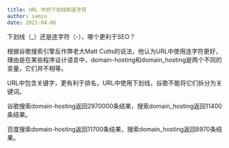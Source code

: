 ```yaml
title: URL 中的下划线和连字符
author: samin
date: 2021-04-06
```

下划线（_）还是连字符（-），哪个更利于SEO？

根据谷歌搜索引擎反作弊老大Matt Cutts的说法，他认为URL中使用连字符更好，理由是在某些程序设计语言中，domain-hosting和domain_hosting是两个不同的变量，它们并不相等。 

URL中包含关键字，更有利于排名，URL中使用下划线，谷歌不能将它们拆分为关键词。

谷歌搜索domain-hosting返回2970000条结果，搜索domain_hosting返回11400条结果。

百度搜索domain-hosting返回11700条结果，搜索domain_hosting返回8970条结果。